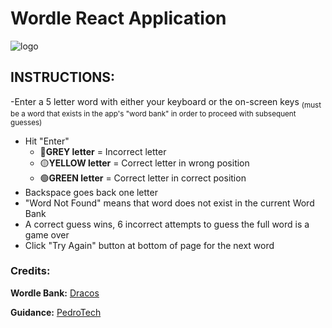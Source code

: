 # Wordle React Application
![logo](https://1000logos.net/wp-content/uploads/2023/05/Wordle-Emblem.png)

## INSTRUCTIONS:
-Enter a 5 letter word with either your keyboard or the on-screen keys 
<sub>(must be a word that exists in the app's "word bank" in order to proceed with subsequent guesses)</sub>
- Hit "Enter"
    - 🔘**GREY letter** = Incorrect letter 
    - 🟡**YELLOW letter** = Correct letter in wrong position
    - 🟢**GREEN letter** = Correct letter in correct position
- Backspace goes back one letter
- "Word Not Found" means that word does not exist in the current Word Bank
- A correct guess wins, 6 incorrect attempts to guess the full word is a game over
- Click "Try Again" button at bottom of page for the next word

### Credits:

**Wordle Bank:** [Dracos](https://gist.github.com/dracos)

**Guidance:** [PedroTech](https://www.youtube.com/@PedroTechnologies/about)